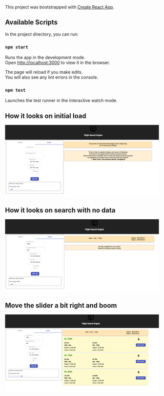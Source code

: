 This project was bootstrapped with [Create React App](https://github.com/facebookincubator/create-react-app).


## Available Scripts

In the project directory, you can run:

### `npm start`

Runs the app in the development mode.<br>
Open [http://localhost:3000](http://localhost:3000) to view it in the browser.

The page will reload if you make edits.<br>
You will also see any lint errors in the console.

### `npm test`

Launches the test runner in the interactive watch mode.<br>

## How it looks on initial load
![page grab on initial load](img/onload.png)<br>

## How it looks on search with no data
![page grab on no data](img/nodata.png)<br>

## Move the slider a bit right and boom
![page grab on available data](img/data.png)<br>

